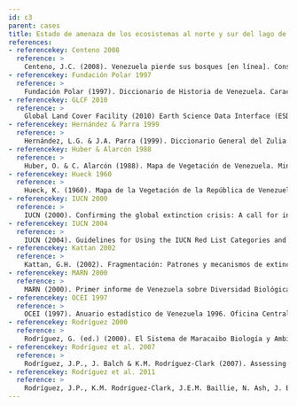 ```yaml
---
id: c3
parent: cases
title: Estado de amenaza de los ecosistemas al norte y sur del lago de Maracaibo, Estado Zulia
references:
- referencekey: Centeno 2008
  reference: >
    Centeno, J.C. (2008). Venezuela pierde sus bosques [en línea]. Consultado el 18 may. 2008 en www.veneconomia.com Fundación Polar (1997). Diccionario de Historia de Venezuela. Caracas. Venezuela.
- referencekey: Fundación Polar 1997
  reference: >
    Fundación Polar (1997). Diccionario de Historia de Venezuela. Caracas. Venezuela.
- referencekey: GLCF 2010
  reference: >
    Global Land Cover Facility (2010) Earth Science Data Interface (ESDI) [en línea]. Disponible en http://glcf.umiacs.umd.edu
- referencekey: Hernández & Parra 1999
  reference: >    
    Hernández, L.G. & J.A. Parra (1999). Diccionario General del Zulia. Tomo I. BOD: Maracaibo.
- referencekey: Huber & Alarcón 1988
  reference: >
    Huber, O. & C. Alarcón (1988). Mapa de Vegetación de Venezuela. Ministerio del Ambiente y los Recursos Naturales Renovables, The Nature Conservancy, Fundación Bioma: Caracas, Venezuela.
- referencekey: Hueck 1960
  reference: >
    Hueck, K. (1960). Mapa de la Vegetación de la República de Venezuela. Instituto Forestal Latinoamericano de Investigación y Capacitación: Mérida, Venezuela.
- referencekey: IUCN 2000
  reference: >
    IUCN (2000). Confirming the global extinction crisis: A call for international action as the most authoritative global assessment of species loss is released [en línea]. Consultado el 16 nov. 2002 en www.iucn.org/ redlist/2000/news.html
- referencekey: IUCN 2004
  reference: >
    IUCN (2004). Guidelines for Using the IUCN Red List Categories and Criteria. Standards and Petitions Subcommittee of the IUCN Red List Committee. The World Conservation Union (IUCN): Gland, Switzerland.
- referencekey: Kattan 2002
  reference: >
    Kattan, G.H. (2002). Fragmentación: Patrones y mecanismos de extinción de especies. Pp. 561-590. En: M.R. Guariguata & G.H. Kattan (eds.). Ecología y Conservación de Bosques Neotropicales. Ediciones LUR: Costa Rica.
- referencekey: MARN 2000
  reference: >
    MARN (2000). Primer informe de Venezuela sobre Diversidad Biológica. Oficina Nacional de Diversidad Biológica, Ministerio del Ambiente y de los Recursos Naturales: Caracas, Venezuela.
- referencekey: OCEI 1997
  reference: >
    OCEI (1997). Anuario estadístico de Venezuela 1996. Oficina Central de Estadística e Informática (OCEI): Caracas, Venezuela. Portillo, C. & M. Pietrangeli (2004). Directorio Ecológico y Natural EcoPortal [en línea]. Consultado el 8 abr. 2008 en www.ecoportal.net
- referencekey: Rodríguez 2000
  reference: >
    Rodríguez, G. (ed.) (2000). El Sistema de Maracaibo Biología y Ambiente. 2a ed. Instituto Venezolano de Investigaciones Científicas: Caracas, Venezuela.
- referencekey: Rodríguez et al. 2007
  reference: >
    Rodríguez, J.P., J. Balch & K.M. Rodríguez-Clark (2007). Assessing extinction risk in the absence of species-level data: quantitative criteria for terrestrial ecosystems. Biodiversity and Conservation, 16: 183-209.
- referencekey: Rodríguez et al. 2011
  reference: >
    Rodríguez, J.P., K.M. Rodríguez-Clark, J.E.M. Baillie, N. Ash, J. Benson, T. Boucher, C. Brown, N. Burgess, B. Collen, M. Jennings, D.A. Keith, E. Nicholson, C. Revenga, B. Reyers, M. Rouget, T. Smith, M. Spalding, A. Taber, M. Walpole, I. Zager & T. Zamin (2011). Establishing red list criteria for threatened ecosystems. Conservation Biology 25: [doi: 10.1111/j.1523 1739.2010.1598].
---
```

